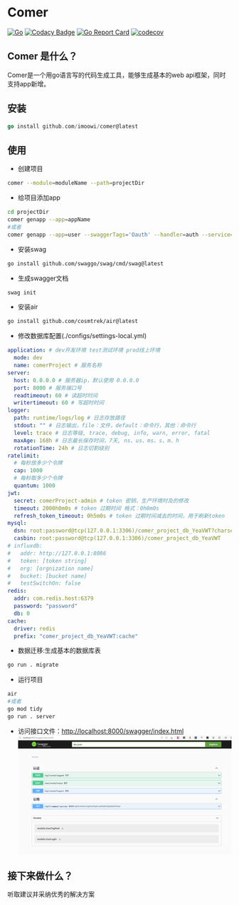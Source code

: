 # Comer

[![Go](https://github.com/imoowi/comer/actions/workflows/release.yml/badge.svg)](https://github.com/imoowi/comer/actions?query=workflow%3ACI) 
[![Codacy Badge](https://app.codacy.com/project/badge/Grade/26b6baa851bc426c9bc7dcc9079485b3)](https://app.codacy.com/gh/imoowi/comer/dashboard?utm_source=gh&utm_medium=referral&utm_content=&utm_campaign=Badge_grade)
[![Go Report Card](https://goreportcard.com/badge/github.com/imoowi/comer)](https://goreportcard.com/report/github.com/imoowi/comer)
[![codecov](https://codecov.io/gh/imoowi/comer/branch/main/graph/badge.svg)](https://codecov.io/gh/imoowi/comer)

## Comer 是什么？

Comer是一个用go语言写的代码生成工具，能够生成基本的web api框架，同时支持app新增。

## 安装

```go
go install github.com/imoowi/comer@latest
```

## 使用

-    创建项目

```sh
comer --module=moduleName --path=projectDir
```

-    给项目添加app

```sh
cd projectDir
comer genapp --app=appName
#或者
comer genapp --app=user --swaggerTags='Oauth' --handler=auth --service=user --model=user,role
```

-    安装swag

```sh
go install github.com/swaggo/swag/cmd/swag@latest
```

-    生成swagger文档

```sh
swag init
```

-    安装air

```sh
go install github.com/cosmtrek/air@latest
```

-    修改数据库配置(./configs/settings-local.yml)

```yml
application: # dev开发环境 test测试环境 prod线上环境
  mode: dev
  name: comerProject # 服务名称
server:
  host: 0.0.0.0 # 服务器ip，默认使用 0.0.0.0
  port: 8000 # 服务端口号
  readtimeout: 60 # 读超时时间
  writertimeout: 60 # 写超时时间
logger:
  path: runtime/logs/log # 日志存放路径
  stdout: "" # 日志输出，file：文件，default：命令行，其他：命令行
  level: trace # 日志等级, trace, debug, info, warn, error, fatal
  maxAge: 168h # 日志最长保存时间，7天, ns、us、ms、s、m、h
  rotationTime: 24h # 日志切割级别
ratelimit:
  # 每秒放多少个令牌
  cap: 1000
  # 每秒取多少个令牌
  quantum: 1000
jwt:
  secret: comerProject-admin # token 密钥，生产环境时及的修改
  timeout: 2000h0m0s # token 过期时间 格式：0h0m0s
  refresh_token_timeout: 0h5m0s # token 过期时间减去的时间，用于刷新token
mysql:
  dsn: root:password@tcp(127.0.0.1:3306)/comer_project_db_YeaVWT?charset=utf8&parseTime=True&loc=Local&timeout=1000ms
  casbin: root:password@tcp(127.0.0.1:3306)/comer_project_db_YeaVWT
# influxdb:
#   addr: http://127.0.0.1:8086
#   token: [token string]
#   org: [orgnization name]
#   bucket: [bucket name]
#   testSwitchOn: false
redis:
  addr: com.redis.host:6379
  password: "password"
  db: 0
cache:
  driver: redis
  prefix: "comer_project_db_YeaVWT:cache"

```

-    数据迁移:生成基本的数据库表

```sh
go run . migrate
```

-    运行项目

```sh
air
#或者
go mod tidy
go run . server
```

-    访问接口文件：[http://localhost:8000/swagger/index.html](http://localhost:8000/swagger/index.html)
![](assets/comer-swagger.png)

## 接下来做什么？
听取建议并采纳优秀的解决方案